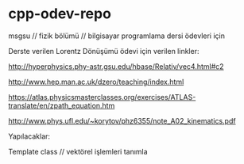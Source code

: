 # cpp-odev-repo
msgsu // fizik bölümü // bilgisayar programlama dersi ödevleri için

Derste verilen Lorentz Dönüşümü ödevi için verilen linkler:

http://hyperphysics.phy-astr.gsu.edu/hbase/Relativ/vec4.html#c2

http://www.hep.man.ac.uk/dzero/teaching/index.html

https://atlas.physicsmasterclasses.org/exercises/ATLAS-translate/en/zpath_equation.htm

http://www.phys.ufl.edu/~korytov/phz6355/note_A02_kinematics.pdf

Yapılacaklar:

Template class //  vektörel işlemleri tanımla


